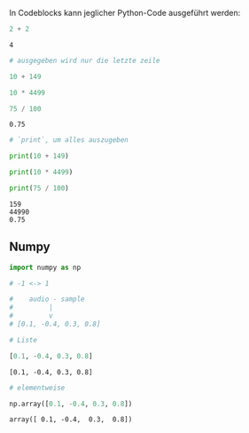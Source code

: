 In Codeblocks kann jeglicher Python-Code ausgeführt werden:


```python
2 + 2
```




    4




```python
# ausgegeben wird nur die letzte zeile

10 + 149

10 * 4499

75 / 100
```




    0.75




```python
# `print`, um alles auszugeben

print(10 + 149)

print(10 * 4499)

print(75 / 100)
```

    159
    44990
    0.75


## Numpy


```python
import numpy as np
```


```python
# -1 <-> 1

#    audio - sample
#         |
#         v
# [0.1, -0.4, 0.3, 0.8]
```


```python
# Liste

[0.1, -0.4, 0.3, 0.8]
```




    [0.1, -0.4, 0.3, 0.8]




```python
# elementweise

np.array([0.1, -0.4, 0.3, 0.8])
```




    array([ 0.1, -0.4,  0.3,  0.8])


